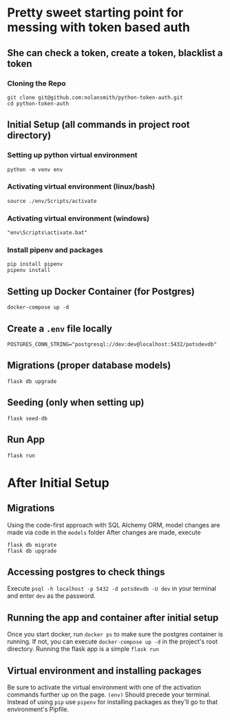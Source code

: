 # Pretty sweet starting point for messing with token based auth
## She can check a token, create a token, blacklist a token

### Cloning the Repo
```
git clone git@github.com:nolansmith/python-token-auth.git
cd python-token-auth
```
## Initial Setup (all commands in project root directory)
### Setting up python virtual environment
```
python -m venv env
```

### Activating virtual environment (linux/bash)
```
source ./env/Scripts/activate
```

### Activating virtual environment (windows)
```
"env\Scripts\activate.bat"
```

### Install pipenv and packages
```
pip install pipenv
pipenv install
```


## Setting up Docker Container (for Postgres)
```
docker-compose up -d
```

## Create a `.env` file locally
```
POSTGRES_CONN_STRING="postgresql://dev:dev@localhost:5432/potsdevdb"
```
## Migrations (proper database models)
```
flask db upgrade
```

## Seeding (only when setting up)
```
flask seed-db
```

## Run App
```
flask run
```

# After Initial Setup
## Migrations
Using the code-first approach with SQL Alchemy ORM, model changes are made via code in the ``` models ``` folder
After changes are made, execute
``` 
flask db migrate
flask db upgrade 
```

## Accessing postgres to check things
Execute ``` psql -h localhost -p 5432 -d potsdevdb -U dev ``` in your terminal and enter `dev` as the password. 

## Running the app and container after initial setup
Once you start docker, run `docker ps` to make sure the postgres container is running. If not, you can execute `docker-compose up -d` in the project's root directory. Running the flask app is a simple `flask run`

## Virtual environment and installing packages
Be sure to activate the virtual environment with one of the activation commands further up on the page. `(env)` Should precede your terminal. Instead of using `pip` use `pipenv` for installing packages as they'll go to that environment's Pipfile.

